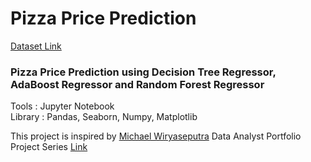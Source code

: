 # Pizza Price Prediction

[Dataset Link](https://www.kaggle.com/datasets/knightbearr/pizza-price-prediction?select=pizza_v1.csv)<br>

<h3>Pizza Price Prediction using Decision Tree Regressor, AdaBoost Regressor and Random Forest Regressor </h3>

Tools   : Jupyter Notebook <br>
Library : Pandas, Seaborn, Numpy, Matplotlib <br>

This project is inspired by [Michael Wiryaseputra](https://www.linkedin.com/in/michael-wiryaseputra/) Data Analyst Portfolio Project Series [Link](https://www.youtube.com/@dataanalyticswithmichael8931)
